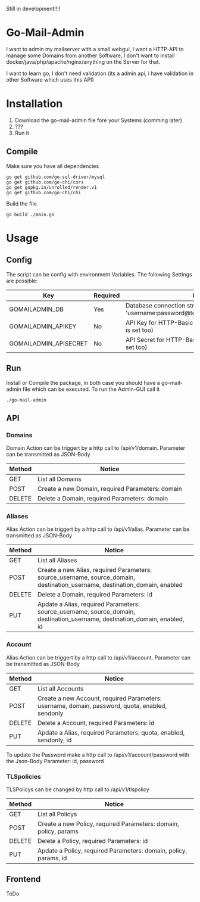 Still in development!!!!

# Go-Mail-Admin
I want to admin my mailserver with a small webgui, I want a HTTP-API to manage some Domains from another Software, I don't want to install docker/java/php/apache/nginx/anything on the Server for that.

I want to learn go, I don't need validation (its a admin api, i have validation in other Software which uses this API)


# Installation
1) Download the go-mail-admin file fore your Systems (comming later)
2) ???
3) Run it

## Compile
Make sure you have all dependencies

```
go get github.com/go-sql-driver/mysql
go get github.com/go-chi/cors
go get gopkg.in/unrolled/render.v1
go get github.com/go-chi/chi
```

Build the file
```
go build ./main.go
```

# Usage
## Config
The script can be config with environment Variables. The following Settings are possible:

| Key | Required | Notice |
| --- | ---      | --- |
| GOMAILADMIN_DB | Yes | Database connection string like 'username:password@tcp(127.0.0.1:3306)/database' |
| GOMAILADMIN_APIKEY | No | API Key for HTTP-Basic-Auth (just use if APISECRET  is set too)  |
| GOMAILADMIN_APISECRET | No | API Secret for HTTP-Basic-Auth (just use if APIKEY is set too) |

## Run
Install or Compile the package, in both case you should have a go-mail-admin file which can be executed. To run the Admin-GUI call it

```
./go-mail-admin 
```
## API
### Domains
Domain Action can be triggert by a http call to /api/v1/domain. Parameter can be transmitted as JSON-Body

| Method | Notice |
| ---    | ---    |
| GET    | List all Domains |
| POST   | Create a new Domain, required Parameters: domain |
| DELETE | Delete a Domain, required Parameters: domain |

### Aliases
Alias Action can be triggert by a http call to /api/v1/alias. Parameter can be transmitted as JSON-Body

| Method | Notice |
| ---    | ---    |
| GET    | List all Aliases |
| POST   | Create a new Alias, required Parameters: source_username, source_domain, destination_username, destination_domain, enabled |
| DELETE | Delete a Domain, required Parameters: id |
| PUT    | Apdate a Alias, required Parameters: source_username, source_domain, destination_username, destination_domain, enabled, id |

### Account
Alias Action can be triggert by a http call to /api/v1/account. Parameter can be transmitted as JSON-Body

| Method | Notice |
| ---    | ---    |
| GET    | List all Accounts |
| POST   | Create a new Account, required Parameters: username, domain, password, quota, enabled, sendonly |
| DELETE | Delete a Account, required Parameters: id |
| PUT    | Apdate a Alias, required Parameters: quota, enabled, sendonly, id |

To update the Password make a http call to /api/v1/account/password with the Json-Body Parameter: id, password

### TLSpolicies
TLSPolicys can be changed by http call to /api/v1/tlspolicy

| Method | Notice |
| ---    | ---    |
| GET    | List all Policys |
| POST   | Create a new Policy, required Parameters: domain, policy, params |
| DELETE | Delete a Policy, required Parameters: id |
| PUT    | Apdate a Policy, required Parameters: domain, policy, params, id |

## Frontend
ToDo